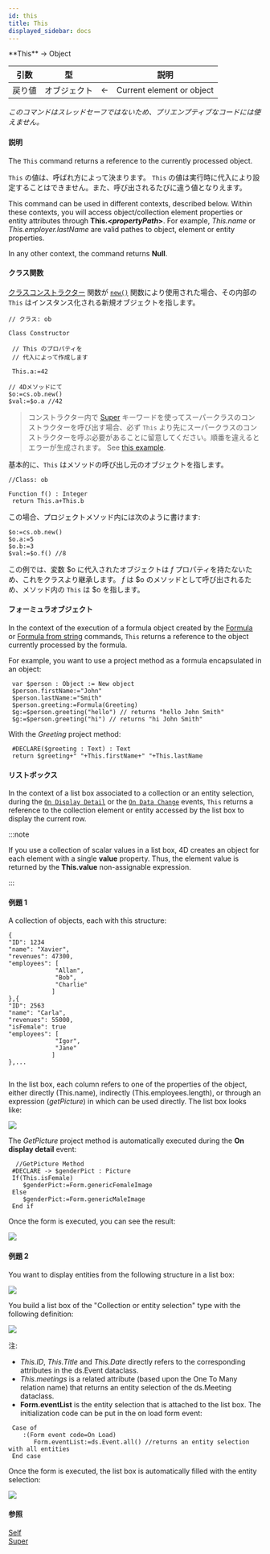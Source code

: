 ```yaml
---
id: this
title: This
displayed_sidebar: docs
---
```


<!--REF #_command_.This.Syntax-->**This** -> Object<!-- END REF-->

<!--REF #_command_.This.Params-->

| 引数  | 型      |                            | 説明                        |
| --- | ------ | -------------------------- | ------------------------- |
| 戻り値 | オブジェクト | &#8592; | Current element or object |

<!-- END REF-->

*このコマンドはスレッドセーフではないため、プリエンプティブなコードには使えません。*


#### 説明

The `This` command <!--REF #_command_.This.Summary-->returns a reference to the currently processed object.<!-- END REF-->

`This` の値は、呼ばれ方によって決まります。 <code>This</code> の値は実行時に代入により設定することはできません。また、呼び出されるたびに違う値となりえます。

This command can be used in different contexts, described below. Within these contexts, you will access object/collection element properties or entity attributes through **This.<*propertyPath*\>**. For example, *This.name* or *This.employer.lastName* are valid pathes to object, element or entity properties.

In any other context, the command returns **Null**.

#### クラス関数

[クラスコンストラクター](#class-constructor) 関数が [`new()`](API/ClassClass.md#new) 関数により使用された場合、その内部の `This` はインスタンス化される新規オブジェクトを指します。

```4d
// クラス: ob

Class Constructor  

 // This のプロパティを
 // 代入によって作成します

 This.a:=42
```

```4d
// 4Dメソッドにて 
$o:=cs.ob.new()
$val:=$o.a //42
```

> コンストラクター内で [Super](#super) キーワードを使ってスーパークラスのコンストラクターを呼び出す場合、必ず `This` より先にスーパークラスのコンストラクターを呼ぶ必要があることに留意してください。順番を違えるとエラーが生成されます。 See [this example](super.md#example-1).

基本的に、`This` はメソッドの呼び出し元のオブジェクトを指します。

```4d
//Class: ob

Function f() : Integer
 return This.a+This.b
```

この場合、プロジェクトメソッド内には次のように書けます:

```4d
$o:=cs.ob.new()
$o.a:=5
$o.b:=3
$val:=$o.f() //8

```

この例では、変数 $o に代入されたオブジェクトは *f* プロパティを持たないため、これをクラスより継承します。 *f* は $o のメソッドとして呼び出されるため、メソッド内の `This` は $o を指します。

#### フォーミュラオブジェクト

In the context of the execution of a formula object created by the [Formula](formula.md) or [Formula from string](formula-from-string.md) commands, `This` returns a reference to the object currently processed by the formula.

For example, you want to use a project method as a formula encapsulated in an object:

```4d
 var $person : Object := New object
 $person.firstName:="John"
 $person.lastName:="Smith"
 $person.greeting:=Formula(Greeting)
 $g:=$person.greeting("hello") // returns "hello John Smith"
 $g:=$person.greeting("hi") // returns "hi John Smith"
```

With the *Greeting* project method:

```4d
 #DECLARE($greeting : Text) : Text
 return $greeting+" "+This.firstName+" "+This.lastName
```

#### リストボックス

In the context of a list box associated to a collection or an entity selection, during the [`On Display Detail`](../Events/onDisplayDetail.md) or the [`On Data Change`](../Events/onDataChange.md) events, `This` returns a reference to the collection element or entity accessed by the list box to display the current row.

:::note

If you use a collection of scalar values in a list box, 4D creates an object for each element with a single **value** property. Thus, the element value is returned by the **This.value** non-assignable expression.

:::

#### 例題 1

A collection of objects, each with this structure:

```undefined
{  
"ID": 1234
"name": "Xavier",  
"revenues": 47300,  
"employees": [  
             "Allan",  
             "Bob", 
             "Charlie"  
            ] 
},{  
"ID": 2563
"name": "Carla",  
"revenues": 55000,  
"isFemale": true
"employees": [  
             "Igor",  
             "Jane"  
            ] 
},...
 
```

In the list box, each column refers to one of the properties of the object, either directly (This.name), indirectly (This.employees.length), or through an expression (*getPicture*) in which can be used directly. The list box looks like:

![](../assets/en/commands/pict3776706.en.png)

The *GetPicture* project method is automatically executed during the **On display detail** event:

```4d
  //GetPicture Method
 #DECLARE -> $genderPict : Picture
 If(This.isFemale)
    $genderPict:=Form.genericFemaleImage
 Else
    $genderPict:=Form.genericMaleImage
 End if
```

Once the form is executed, you can see the result:

![](../assets/en/commands/pict3783169.en.png)

#### 例題 2

You want to display entities from the following structure in a list box:

![](../assets/en/commands/pict3872836.en.png)

You build a list box of the "Collection or entity selection" type with the following definition:

![](../assets/en/commands/pict3872844.en.png)

注:

- *This.ID*, *This.Title* and *This.Date* directly refers to the corresponding attributes in the ds.Event dataclass.
- *This.meetings* is a related attribute (based upon the One To Many relation name) that returns an entity selection of the ds.Meeting dataclass.
- **Form.eventList** is the entity selection that is attached to the list box. The initialization code can be put in the on load form event:

```4d
 Case of  
    :(Form event code=On Load)  
       Form.eventList:=ds.Event.all() //returns an entity selection with all entities  
 End case  
```

Once the form is executed, the list box is automatically filled with the entity selection:

![](../assets/en/commands/pict3872875.en.png)

#### 参照

[Self](../commands-legacy/self.md)\
[Super](super.md)

